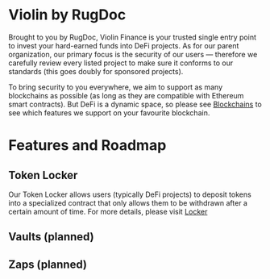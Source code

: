# Violin by RugDoc
Brought to you by RugDoc, Violin Finance is your trusted single entry point to invest your hard-earned funds into DeFi projects. As for our parent organization, our primary focus is the security of our users — therefore we carefully review every listed project to make sure it conforms to our standards (this goes doubly for sponsored projects). 

To bring security to you everywhere, we aim to support as many blockchains as possible (as long as they are compatible with Ethereum smart contracts). But DeFi is a dynamic space, so please see [Blockchains](blockchains.md) to see which features we support on your favourite blockchain.

# Features and Roadmap
## Token Locker
Our Token Locker allows users (typically DeFi projects) to deposit tokens into a specialized contract that only allows them to be withdrawn after a certain amount of time. For more details, please visit [Locker](locker.md)

## Vaults (planned)

## Zaps (planned)
